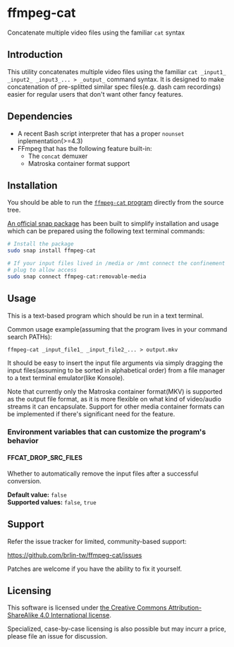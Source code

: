 # ffmpeg-cat

Concatenate multiple video files using the familiar `cat` syntax

## Introduction

This utility concatenates multiple video files using the familiar
`cat _input1_ _input2_ _input3_... > _output_` command syntax.
It is designed to make concatenation of pre-splitted similar spec
files(e.g. dash cam recordings) easier for regular users that don't
want other fancy features.

## Dependencies

* A recent Bash script interpreter that has a proper `nounset`
  inplementation(>=4.3)
* FFmpeg that has the following feature built-in:
    + The `concat` demuxer
    + Matroska container format support

## Installation

You should be able to run the [`ffmpeg-cat` program](ffmpeg-cat)
directly from the source tree.

[An official snap package](https://snapcraft.io/ffmpeg-cat) has been
built to simplify installation and usage which can be prepared using
the following text terminal commands:

```sh
# Install the package
sudo snap install ffmpeg-cat

# If your input files lived in /media or /mnt connect the confinement
# plug to allow access
sudo snap connect ffmpeg-cat:removable-media
```

## Usage

This is a text-based program which should be run in a text terminal.

Common usage example(assuming that the program lives in your command
search PATHs):

    ffmpeg-cat _input_file1_ _input_file2_... > output.mkv

It should be easy to insert the input file arguments via simply
dragging the input files(assuming to be sorted in alphabetical order)
from a file manager to a text terminal emulator(like Konsole).

Note that currently only the Matroska container format(MKV) is
supported as the output file format, as it is more flexible on what
kind of video/audio streams it can encapsulate.  Support for other
media container formats can be implemented if there's significant
need for the feature.

### Environment variables that can customize the program's behavior

#### FFCAT_DROP_SRC_FILES

Whether to automatically remove the input files after a successful
conversion.

**Default value:** `false`  
**Supported values:** `false`, `true`

## Support

Refer the issue tracker for limited, community-based support:

<https://github.com/brlin-tw/ffmpeg-cat/issues>

Patches are welcome if you have the ability to fix it yourself.

## Licensing

This software is licensed under [the Creative Commons
Attribution-ShareAlike 4.0 International license](https://creativecommons.org/licenses/by-sa/4.0/deed.en).

Specialized, case-by-case licensing is also possible but may incurr a
price, please file an issue for discussion.
